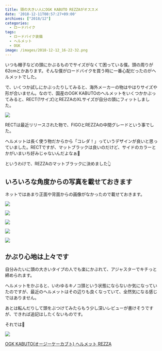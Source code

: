 ```yaml
---
title: 頭の大きい人にOGK KABUTO REZZAがオススメ
date: '2018-12-11T08:57:27+09:00'
archives: ["2018/12"]
categories:
  - ロードバイク
tags:
  - ロードバイク装備
  - ヘルメット
  - OGK
image: /images/2018-12-12_16-22-32.png
---
```

いつも帽子などの頭にかぶるものでサイズがなくて困っている僕。頭の周りが62cmとかあります。そんな僕がロードバイクを買う時に一番心配だったのがヘルメットでした。

<!--more-->

で、いくつか試しにかぶったりしてみると、海外メーカーの物はやはりサイズや形が合いません。なので、国産のOGK KABUTOのヘルメットをいくつかかぶってみると、RECT(1サイズ)とREZZAのXLサイズが自分の頭にフィットしました。

![](/images/2018-12-12_16-27-01.png)

RECTは最近リリースされた物で、FIGOとREZZAの中間グレードという事でした。

ヘルメットは長く使う物だからから「コレダ！」っていうデザインが良いと思っていました。RECTですが、マットブラックは良いのだけど、サイドのカラーとかがいまいち好みじゃないんだよなぁ🤔

というわけで、REZZAのマットブラックに決めました👆

## いろいろな角度からの写真を載せておきます

ネットではあまり正面や背面からの画像がなかったので載せておきます。

![](/images/2018-12-12_16-35-01.png)

![](/images/2018-12-12_16-36-17.png)

![](/images/2018-12-12_16-36-43.png)

![](/images/2018-12-12_16-37-14.png)

![](/images/2018-12-12_16-37-36.png)

## かぶり心地は上々です

自分みたいに頭の大きいタイプの人でも楽にかぶれて、アジャスターでキチっと締められます。

ヘルメットをかぶると、いわゆるキノコ頭という状態にならないか気になっていたのですが、最近のヘルメットはその辺りも良くなっていて、全然気になる感じではありません。

あとは転んだりして頭をぶつけてみたらもう少し深いレビューが書けそうですが、できれば追記はしたくないものです。

それでは👋

<div class="amazfy">
<a href="https://www.amazon.co.jp/dp/B06XRCB7D4/ref=as_li_ss_tl?_encoding=UTF8&refRID=1ZA22Q42SMXNET51Q1Z4&th=1&psc=1&linkCode=ll1&tag=t4traw-22&linkId=e623adff2ff3d2dd2f1121b310aab6f1&language=ja_JP">
<img src="https://images-jp.amazon.com/images/P/B06XRCB7D4.09.LZZZZZZZ">
<p>OGK KABUTO(オージーケーカブト) ヘルメット REZZA</p>
</a>
</div>
